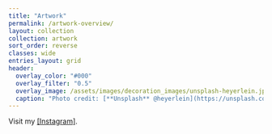 ```yaml
---
title: "Artwork"
permalink: /artwork-overview/
layout: collection
collection: artwork
sort_order: reverse
classes: wide
entries_layout: grid
header:
  overlay_color: "#000"
  overlay_filter: "0.5"
  overlay_image: /assets/images/decoration_images/unsplash-heyerlein.jpg
  caption: "Photo credit: [**Unsplash** @heyerlein](https://unsplash.com/@heyerlein)"
---
```



Visit my [[Instagram]](https://instagram.com/cnmy_ro).